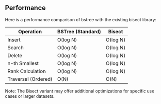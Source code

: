 ## Performance

Here is a performance comparison of bstree with the existing bisect library:

| Operation           | BSTree (Standard) | Bisect                  |
| ------------------- | ----------------- | ----------------------- |
| Insert              | O(log N)          | O(log N)                |
| Search              | O(log N)          | O(log N)                |
| Delete              | O(log N)          | O(log N)                |
| n-th Smallest       | O(log N)          | O(log N)                |
| Rank Calculation    | O(log N)          | O(log N)                |
| Traversal (Ordered) | O(N)              | O(N)                    |

Note: The Bisect variant may offer additional optimizations for specific use cases or larger datasets.
